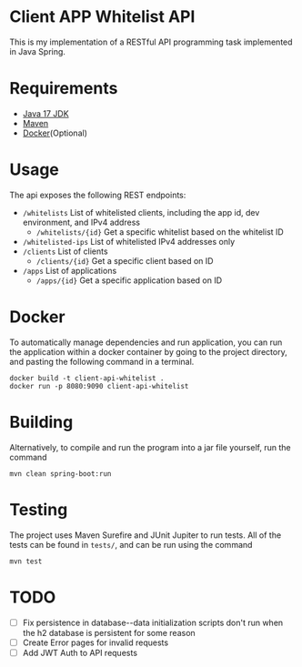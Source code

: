 
# Client APP Whitelist API
This is my implementation of a RESTful API programming task implemented in Java Spring.

# Requirements
- [Java 17 JDK](https://www.java.com/download/ie_manual.jsp)
- [Maven](https://maven.apache.org/download.cgi)
- [Docker](https://docs.docker.com/get-docker/)(Optional)

# Usage
The api exposes the following REST endpoints:
- `/whitelists` List of whitelisted clients, including the app id, dev environment, and IPv4 address
    - `/whitelists/{id}` Get a specific whitelist based on the whitelist ID
- `/whitelisted-ips` List of whitelisted IPv4 addresses only
- `/clients` List of clients
    - `/clients/{id}` Get a specific client based on ID
- `/apps` List of applications
    - `/apps/{id}` Get a specific application based on ID

# Docker
To automatically manage dependencies and run application, you can run the application
within a docker container by going to the project directory, 
and pasting the following command in a terminal.

```
docker build -t client-api-whitelist .
docker run -p 8080:9090 client-api-whitelist
```

# Building

Alternatively, to compile and run the program into a jar file yourself,
run the command

```
mvn clean spring-boot:run
```

# Testing
The project uses Maven Surefire and JUnit Jupiter to run tests.
All of the tests can be found in `tests/`, and can be run using the command
```
mvn test
```

# TODO
- [ ] Fix persistence in database--data initialization scripts don't run
      when the h2 database is persistent for some reason
- [ ] Create Error pages for invalid requests
- [ ] Add JWT Auth to API requests
